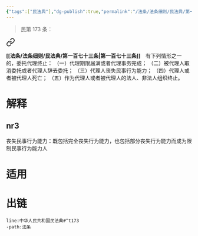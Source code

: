 ```yaml
---
{"tags":["民法典"],"dg-publish":true,"permalink":"/法条/法条细则/民法典/第一百七十三条/","dgPassFrontmatter":true,"created":"2024-11-18T20:39:07.209+08:00","updated":"2024-11-18T20:45:37.683+08:00"}
---
```


>民第 173 条：
<div class="transclusion internal-embed is-loaded"><a class="markdown-embed-link" href="/////#t173" aria-label="Open link"><svg xmlns="http://www.w3.org/2000/svg" width="24" height="24" viewBox="0 0 24 24" fill="none" stroke="currentColor" stroke-width="2" stroke-linecap="round" stroke-linejoin="round" class="svg-icon lucide-link"><path d="M10 13a5 5 0 0 0 7.54.54l3-3a5 5 0 0 0-7.07-7.07l-1.72 1.71"></path><path d="M14 11a5 5 0 0 0-7.54-.54l-3 3a5 5 0 0 0 7.07 7.07l1.71-1.71"></path></svg></a><div class="markdown-embed">



**[[法条/法条细则/民法典/第一百七十三条\|第一百七十三条]]**　有下列情形之一的，委托代理终止：
（一）代理期限届满或者代理事务完成；
（二）被代理人取消委托或者代理人辞去委托；
（三）代理人丧失民事行为能力；
（四）代理人或者被代理人死亡；
（五）作为代理人或者被代理人的法人、非法人组织终止。 

</div></div>

# 解释
## nr3
丧失民事行为能力：既包括完全丧失行为能力，也包括部分丧失行为能力而成为限制民事行为能力人
# 适用
# 出链
```query
line:中华人民共和国民法典#^t173
-path:法条
```
